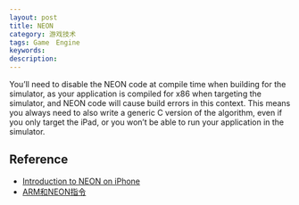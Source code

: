 ```yaml
---
layout: post
title: NEON
category: 游戏技术
tags: Game　Engine
keywords: 
description: 
---
```


You’ll need to disable the NEON code at compile time when building for the simulator, as your application is compiled for x86 when targeting the simulator, and NEON code will cause build errors in this context. This means you always need to also write a generic C version of the algorithm, even if you only target the iPad, or you won’t be able to run your application in the simulator.

## Reference

* [Introduction to NEON on iPhone](http://wanderingcoder.net/2010/06/02/intro-neon/)
* [ARM和NEON指令](http://blog.csdn.net/chshplp_liaoping/article/details/12752749)